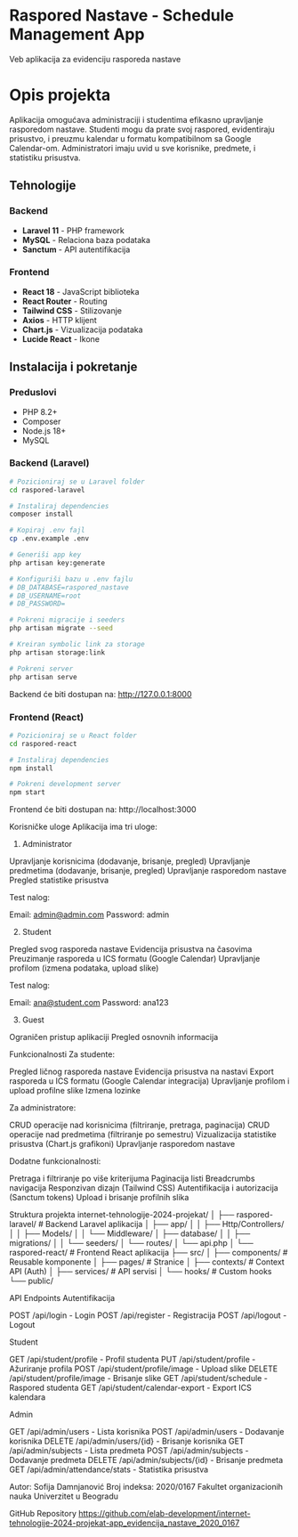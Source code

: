 # Raspored Nastave - Schedule Management App

Veb aplikacija za evidenciju rasporeda nastave

# Opis projekta

Aplikacija omogućava administraciji i studentima efikasno upravljanje rasporedom nastave. Studenti mogu da prate svoj raspored, evidentiraju prisustvo, i preuzmu kalendar u formatu kompatibilnom sa Google Calendar-om. Administratori imaju uvid u sve korisnike, predmete, i statistiku prisustva.

## Tehnologije

### Backend
- **Laravel 11** - PHP framework
- **MySQL** - Relaciona baza podataka
- **Sanctum** - API autentifikacija

### Frontend
- **React 18** - JavaScript biblioteka
- **React Router** - Routing
- **Tailwind CSS** - Stilizovanje
- **Axios** - HTTP klijent
- **Chart.js** - Vizualizacija podataka
- **Lucide React** - Ikone

## Instalacija i pokretanje

### Preduslovi
- PHP 8.2+
- Composer
- Node.js 18+
- MySQL

### Backend (Laravel)
```bash
# Pozicioniraj se u Laravel folder
cd raspored-laravel

# Instaliraj dependencies
composer install

# Kopiraj .env fajl
cp .env.example .env

# Generiši app key
php artisan key:generate

# Konfiguriši bazu u .env fajlu
# DB_DATABASE=raspored_nastave
# DB_USERNAME=root
# DB_PASSWORD=

# Pokreni migracije i seeders
php artisan migrate --seed

# Kreiran symbolic link za storage
php artisan storage:link

# Pokreni server
php artisan serve
```
Backend će biti dostupan na: http://127.0.0.1:8000

### Frontend (React)
```bash
# Pozicioniraj se u React folder
cd raspored-react

# Instaliraj dependencies
npm install

# Pokreni development server
npm start
```
Frontend će biti dostupan na: http://localhost:3000

Korisničke uloge
Aplikacija ima tri uloge:
1. Administrator

Upravljanje korisnicima (dodavanje, brisanje, pregled)
Upravljanje predmetima (dodavanje, brisanje, pregled)
Upravljanje rasporedom nastave
Pregled statistike prisustva

Test nalog:

Email: admin@admin.com
Password: admin

2. Student

Pregled svog rasporeda nastave
Evidencija prisustva na časovima
Preuzimanje rasporeda u ICS formatu (Google Calendar)
Upravljanje profilom (izmena podataka, upload slike)

Test nalog:

Email: ana@student.com
Password: ana123

3. Guest

Ograničen pristup aplikaciji
Pregled osnovnih informacija


Funkcionalnosti
Za studente:

Pregled ličnog rasporeda nastave
Evidencija prisustva na nastavi
Export rasporeda u ICS formatu (Google Calendar integracija)
Upravljanje profilom i upload profilne slike
Izmena lozinke

Za administratore:

CRUD operacije nad korisnicima (filtriranje, pretraga, paginacija)
CRUD operacije nad predmetima (filtriranje po semestru)
Vizualizacija statistike prisustva (Chart.js grafikoni)
Upravljanje rasporedom nastave

Dodatne funkcionalnosti:

Pretraga i filtriranje po više kriterijuma
Paginacija listi
Breadcrumbs navigacija
Responzivan dizajn (Tailwind CSS)
Autentifikacija i autorizacija (Sanctum tokens)
Upload i brisanje profilnih slika


Struktura projekta
internet-tehnologije-2024-projekat/
│
├── raspored-laravel/          # Backend Laravel aplikacija
│   ├── app/
│   │   ├── Http/Controllers/
│   │   ├── Models/
│   │   └── Middleware/
│   ├── database/
│   │   ├── migrations/
│   │   └── seeders/
│   └── routes/
│       └── api.php
│
└── raspored-react/            # Frontend React aplikacija
    ├── src/
    │   ├── components/        # Reusable komponente
    │   ├── pages/            # Stranice
    │   ├── contexts/         # Context API (Auth)
    │   ├── services/         # API servisi
    │   └── hooks/            # Custom hooks
    └── public/


API Endpoints
Autentifikacija

POST /api/login - Login
POST /api/register - Registracija
POST /api/logout - Logout

Student

GET /api/student/profile - Profil studenta
PUT /api/student/profile - Ažuriranje profila
POST /api/student/profile/image - Upload slike
DELETE /api/student/profile/image - Brisanje slike
GET /api/student/schedule - Raspored studenta
GET /api/student/calendar-export - Export ICS kalendara

Admin

GET /api/admin/users - Lista korisnika
POST /api/admin/users - Dodavanje korisnika
DELETE /api/admin/users/{id} - Brisanje korisnika
GET /api/admin/subjects - Lista predmeta
POST /api/admin/subjects - Dodavanje predmeta
DELETE /api/admin/subjects/{id} - Brisanje predmeta
GET /api/admin/attendance/stats - Statistika prisustva



Autor:
Sofija Damnjanović
Broj indeksa: 2020/0167
Fakultet organizacionih nauka
Univerzitet u Beogradu    

GitHub Repository
https://github.com/elab-development/internet-tehnologije-2024-projekat-app_evidencija_nastave_2020_0167
